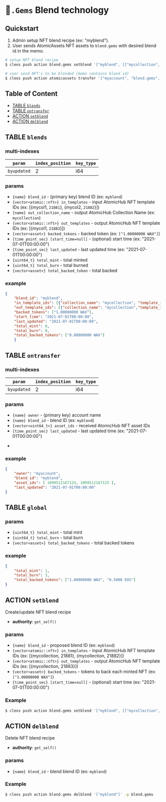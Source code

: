 # 💎`.Gems` Blend technology

## Quickstart

1. Admin setup NFT blend recipe (ex: "myblend").
2. User sends AtomicAssets NFT assets to `blend.gems` with desired blend id in the memo.

```bash
# setup NFT blend recipe
$ cleos push action blend.gems setblend '["myblend", [["mycollection", 123], ["mycollection", 456]], [["mycollection", 789]], ["1.00000000 WAX"], "2021-07-02T00:00:00"]' -p blend.gems

# user send NFT's to be blended (memo contains blend id)
$ cleos push action atomicassets transfer '["myaccount", "blend.gems", [1099512167123, 1099512167124], "myblend"]' -p myaccount
```

## Table of Content

- [TABLE `blends`](#table-blends)
- [TABLE `ontransfer`](#table-ontransfer)
- [ACTION `setblend`](#action-setblend)
- [ACTION `delblend`](#action-delblend)

## TABLE `blends`

### multi-indexes

| `param`        | `index_position` | `key_type` |
|--------------- |------------------|------------|
| `byupdated`    | 2                | i64        |

### params

- `{name} blend_id` - (primary key) blend ID (ex: `myblend`)
- `{vector<atomic::nft>} in_templates` - input AtomicHub NFT template IDs (ex: [{mycol1, `21881`}, {mycol2, `21882`}])
- `{name} out_collection_name` - output AtomicHub Collection Name (ex: `mycollection`)
- `{vector<atomic::nft>} out_templates` - output AtomicHub NFT template IDs (ex: [{mycol1, `21883`}])
- `{vector<asset>} backed_tokens` - backed token (ex: `["1.00000000 WAX"]`)
- `{time_point_sec} [start_time=null]` - (optional) start time (ex: "2021-07-01T00:00:00")
- `{time_point_sec} last_updated` - last updated time (ex: "2021-07-01T00:00:00")
- `{uint64_t} total_mint` - total minted
- `{uint64_t} total_burn` - total burned
- `{vector<asset>} total_backed_token` - total backed

### example

```json
{
    "blend_id": "myblend",
    "in_template_ids": [{"collection_name": "mycollection", "template_id": 21881}, {"collection_name": "mycollection", "template_id": 21882}],
    "out_template_ids": [{"collection_name": "mycollection","template_id": 21883}],
    "backed_tokens": ["1.00000000 WAX"],
    "start_time": "2021-07-01T00:00:00",
    "last_updated": "2021-07-01T00:00:00",
    "total_mint": 0,
    "total_burn": 0,
    "total_backed_tokens": ["0.00000000 WAX"]
    }
```

## TABLE `ontransfer`

### multi-indexes

| `param`        | `index_position` | `key_type` |
|--------------- |------------------|------------|
| `byupdated`    | 2                | i64        |

### params

- `{name} owner` - (primary key) account name
- `{name} blend_id` - blend ID (ex: `myblend`)
- `{vector<uint64_t>} asset_ids` - received AtomicHub NFT asset IDs
- `{time_point_sec} last_updated` - last updated time (ex: "2021-07-01T00:00:00")
*
### example

```json
{
    "owner": "myaccount",
    "blend_id": "myblend",
    "asset_ids": [ 1099512167124, 1099512167125 ],
    "last_updated": "2021-07-01T00:00:00"
}
```

## TABLE `global`

### params

- `{uint64_t} total_mint` - total mint
- `{uint64_t} total_burn` - total burn
- `{vector<asset>} total_backed_tokens` - total backed tokens

### example

```json
{
    "total_mint": 1,
    "total_burn": 3,
    "total_backed_tokens": ["1.00000000 WAX", "0.5000 EOS"]
}
```

## ACTION `setblend`

Create/update NFT blend recipe

- **authority**: `get_self()`

### params

- `{name} blend_id` - proposed blend ID (ex: `myblend`)
- `{vector<atomic::nft>} in_templates` - input AtomicHub NFT template IDs (ex: [{mycollection, 21881}, {mycollection, 21882}])
- `{vector<atomic::nft>} out_templates` - output AtomicHub NFT template IDs (ex: [{mycollection, 21883}])
- `{vector<asset>} backed_tokens` - tokens to back each minted NFT (ex: `["1.00000000 WAX"]`)
- `{time_point_sec} [start_time=null]` - (optional) start time (ex: "2021-07-01T00:00:00")

### Example

```bash
$ cleos push action blend.gems setblend '["myblend", [["mycollection", 123], ["mycollection", 456]], [["mycollection", 789]], ["1.00000000 WAX"], "2021-07-02T00:00:00"]' -p blend.gems
```

## ACTION `delblend`

Delete NFT blend recipe

- **authority**: `get_self()`

### params

- `{name} blend_id` - blend blend ID (ex: `myblend`)

### Example

```bash
$ cleos push action blend.gems delblend '["myblend"]' -p blend.gems
```

